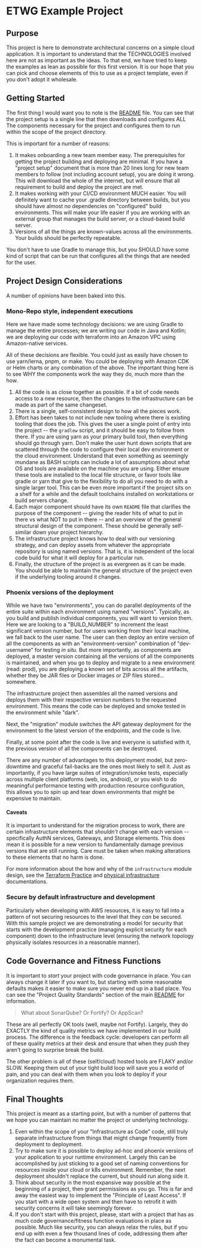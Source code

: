 ETWG Example Project
====================

Purpose
-------

This project is here to demonstrate architectural concerns on a simple cloud application. It is important to understand
that the TECHNOLOGIES involved here are not as important as the ideas. To that end, we have tried to keep the examples
as lean as possible for this first version. It is our hope that you can pick and choose elements of this to use as 
a project template, even if you don't adopt it wholesale.

Getting Started
---------------

The first thing I would want you to note is the [README](../README.md) file. You can see that the project setup
is a single line that then downloads and configures ALL The components necessary for the project and configures them
to run within the scope of the project directory.

This is important for a number of reasons:

 1. It makes onboarding a new team member easy. The prerequisites for getting the project building and deploying are
    minimal. If you have a "project setup" document that is more than 20 lines long for new team members to follow 
    (not including account setup), you are doing it wrong. This will download the whole of the internet, but will ensure 
    that all requirement to build and deploy the project are met.
 1. It makes working with your CI/CD environment MUCH easier. You will definitely want to cache your .gradle directory
    between builds, but you should have almost no dependencies on "configured" build environments. This will make your
    life easier if you are working with an external group that manages the build server, or a cloud-based build server.
 1. Versions of all the things are known-values across all the environments. Your builds should be perfectly repeatable.    
    
You don't have to use Gradle to manage this, but you SHOULD have some kind of script that can be run that configures
all the things that are needed for the user.

Project Design Considerations
-----------------------------

A number of opinions have been baked into this.

### Mono-Repo style, independent executions

Here we have made some technology decisions: we are using Gradle to manage the entire processes; we are writing our 
code in Java and Kotlin; we are deploying our code with terraform into an Amazon VPC using Amazon-native services.

All of these decisions are flexible. You could just as easily have chosen to use yarn/lerna, pnpm, or make. You could
be deploying with Amazon CDK or Helm charts or any combination of the above. The important thing here is to see WHY the
components work the way they do, much more than the how.

 1. All the code is as close together as possible. If a bit of code needs access to a new resource, then the changes
    to the infrastructure can be made as part of the same changeset.
 1. There is a single, self-consistent design to how all the pieces work.
 1. Effort has been takes to not include new  tooling where there is existing tooling that does the job. 
    This gives the user a single point of entry into the 
    project -- the ``gradlew`` script, and it should be easy to follow from there. If you are using yarn as your primary
    build tool, then everything should go through yarn. Don't make the user hunt down scripts that are scattered through
    the code to configure their local dev environment or the cloud environment. Understand that even something as 
    seemingly mundane as BASH scripts can include a lot of assumptions about what OS and tools are available on
    the machine you are using. Either ensure these tools are installed to the local file structure, or favor tools like
    gradle or yarn that give to the flexibility to do all you need to do with a single larger tool. This can be even 
    more important if the project sits on a shelf for a while and the default toolchains installed on workstations or
    build servers change.
 1. Each major component should have its own ``README`` file that clarifies the purpose of the component -- giving the
    reader hits of what to put in there vs what NOT to put in there -- and an overview of the general structural design
    of the component. These should be generally self-similar down your project hierarchy.
 1. The infrastructure project knows how to deal with our versioning strategy, and can deploy assets from whatever the
    appropriate repository is using named versions. That is, it is independent of the local code build for what it will
    deploy for a particular run.
 1. Finally, the structure of the project is as evergreen as it can be made. You should be able to maintain the general
    structure of the project even if the underlying tooling around it changes.
    

### Phoenix versions of the deployment

While we have two "environments", you can do parallel deployments of the entire suite within each environment using 
named "versions". Typically, as you build and publish individual components, you will want to version them. Here we 
are looking to a "BUILD_NUMBER" to increment the least significant version number, but for users working from their 
local machine, we fall back to the user name. The user can then deploy an entire version of all the components as with
an "environment-version" combination of "dev-username" for testing _in situ_. But more importantly, as components are
deployed, a master version containing all the versions of all the components is maintained, and when you go to deploy
and migrate to a new environment (read: prod), you are deploying a known set of bits across all the artifacts, whether
they be JAR files or Docker images or ZIP files stored... somewhere.

The infrastructure project then assembles all the named versions and deploys them with their respective version numbers
to the requested environment. This means the code can be deployed and smoke tested in the environment while "dark".

Next, the "migration" module switches the API gateway deployment for the environment
to the latest version of the endpoints, and the code is live.

Finally, at some point after the code is live and everyone is satisfied with it, the previous version of all the 
components can be destroyed.

There are any number of advantages to this deployment model, but zero-downtime and graceful fail-backs are the ones 
most likely to sell it. Just as importantly, if you have large suites of integration/smoke tests, especially across
multiple client platforms (web, ios, android), or you wish to do meaningful performance testing with production resource
configuration, this allows you to spin up and tear down environments that might be expensive to maintain.

#### Caveats

It is important to understand for the migration process to work, there are certain infrastructure elements that *shouldn't*
change with each version -- specifically AuthN services, Gateways, and Storage elements. This does mean it is possible 
for a new version to fundamentally damage previous versions that are still running. Care must be taken when making
alterations to these elements that no harm is done.


For more information about the how and why of the ``infrastructure`` module design, see the 
[Terraform Practice](./terraform-practice.md) and [physical infrastructure](./infrastructure-design.md) documentations.

### Secure by default infrastructure and development

Particularly when developing with AWS resources, it is easy to fall into a pattern of not securing resources to the 
level that they *can* be secured. With this sample project we are demonstrating a model for security that starts with 
the development practice (managing explicit security for each component) down to the infrastructure level (ensuring 
the network topology physically isolates resources in a reasonable manner).


Code Governance and Fitness Functions
-------------------------------------

It is important to *start* your project with code governance in place. You can always change it later if you want to, 
but starting with some reasonable defaults makes it easier to make sure you never end up in a bad place. You can see
the "Project Quality Standards" section of the main [README](../README.md) for information.

 > What about SonarQube? Or Fortify? Or AppScan?

These are all perfectly OK tools (well, maybe not Fortify). Largely, they do EXACTLY the kind of quality metrics we have 
implemented in our build process. The difference is the feedback cycle: developers can perform all of these quality 
metrics at their desk and ensure that when they push they aren't going to surprise break the build.

The other problem is all of these (self/cloud) hosted tools are FLAKY and/or SLOW. Keeping them out of your tight build
loop will save you a world of pain, and you can deal with them when you look to deploy if your organization requires 
them. 


Final Thoughts
--------------

This project is meant as a starting point, but with a number of patterns that we hope you can maintain no matter the 
project or underlying technology.

 1. Even within the scope of your "Infrastructure as Code" code, still truly separate infrastructure from things that 
    might change frequently from deployment to deployment.
 1. Try to make sure it is possible to deploy ad-hoc and phoenix versions of your application to your runtime environment. 
    Largely this can be accomplished by just sticking to a good set of naming conventions for resources inside your 
    cloud or k8s environment. Remember, the next deployment shouldn't replace the current, but should run along side it.
 1. Think about security in the most expansive way possible at the beginning of a project, then grant permissions as you 
    go. This is far and away the easiest way to implement the "Principle of Least Access". If you start with a wide open
    system and then have to retrofit it with security concerns it will take seemingly forever.
 1. If you don't start with this project, please, start with a project that has as much code governance/fitness function
    evaluations in place as possible. Much like security, you can always relax the rules, but if you end up with even a
    few thousand lines of code, addressing them after the fact can become a monumental task.
    






